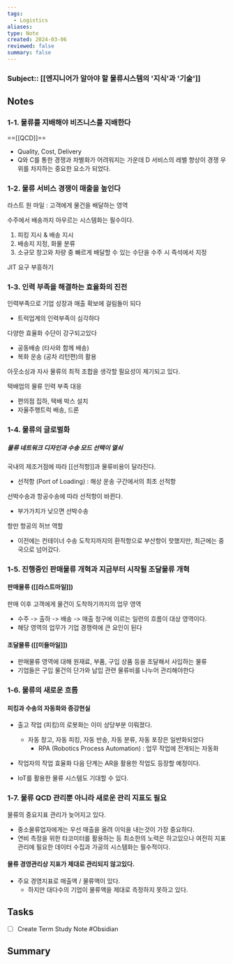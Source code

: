 ```yaml
---
tags:
  - Logistics
aliases: 
type: Note
created: 2024-03-06
reviewed: false
summary: false
---
```

### Subject:: [[엔지니어가 알아야 할 물류시스템의 '지식'과 '기술']]

## Notes
### 1-1. 물류를 지배해야 비즈니스를 지배한다
 ==[[QCD]]==
- Quality, Cost, Delivery 
- Q와 C를 통한 경쟁과 차별화가 어려워지는 가운데 D 서비스의 레벨 향상이 경쟁 우위를 차지하는 중요한 요소가 되었다.

### 1-2. 물류 서비스 경쟁이 매출을 높인다
라스트 원 마일 : 고객에게 물건을 배달하는 영역

수주에서 배송까지 아우르는 시스템화는 필수이다. 
1. 피킹 지시 & 배송 지시
2. 배송지 지정, 화물 분류
3. 소규모 창고와 차량 중 빠르게 배달할 수 있는 수단을 수주 시 즉석에서 지정

JIT 요구 부흥하기

### 1-3. 인력 부족을 해결하는 효율화의 진전
인력부족으로 기업 성장과 매출 확보에 걸림돌이 되다
- 트럭업계의 인력부족이 심각하다

다양한 효율화 수단이 강구되고있다
- 공동배송 (타사와 함께 배송)
- 복화 운송 (공차 리턴편)의 활용

아웃소싱과 자사 물류의 최적 조합을 생각할 필요성이 제기되고 있다.

택배업의 물류 인력 부족 대응
- 편의점 집하, 택배 박스 설치
- 자율주행트럭 배송, 드론

### 1-4. 물류의 글로벌화
##### 물류 네트워크 디자인과 수송 모드 선택이 열쇠
국내의 제조거점에 따라 [[선적항]]과 물류비용이 달라진다.
- 선적항 (Port of Loading) : 해상 운송 구간에서의 최초 선적항 

선박수송과 항공수송에 따라 선적항이 바뀐다.
- 부가가치가 낮으면 선박수송

항만 항공의 허브 역할
- 이전에는 컨테이너 수송 도착지까지의 환적항으로 부산항이 핫했지만, 최근에는 중국으로 넘어갔다.

### 1-5. 진행중인 판매물류 개혁과 지금부터 시작될 조달물류 개혁

#### 판매물류 ([[라스트마일]])

판매 이후 고객에게 물건이 도착하기까지의 업무 영역
- 수주 -> 출하 -> 배송 -> 매출 청구에 이르는 일련의 흐름이 대상 영역이다. 
- 해당 영역의 업무가 기업 경쟁력에 큰 요인이 된다

#### 조달물류 ([[미들마일]])
- 판매물류 영역에 대해 원재료, 부품, 구입 상품 등을 조달해서 사입하는 물류
- 기업들은 구입 물건의 단가와 납입 관련 물류비를 나누어 관리해야한다

### 1-6. 물류의 새로운 흐름
#### 피킹과 수송의 자동화와 증강현실
- 출고 작업 (피킹)의 로봇화는 이미 상당부분 이뤄졌다.
	- 자동 창고, 자동 피킹, 자동 반송, 자동 분류, 자동 포장은 일반화되었다
		- RPA (Robotics Process Automation) : 업무 작업에 전개되는 자동화
- 작업자의 작업 효율화 다음 단계는 AR을 활용한 작업도 등장할 예정이다.

- IoT를 활용한 물류 시스템도 기대할 수 있다.

### 1-7. 물류 QCD 관리뿐 아니라 새로운 관리 지표도 필요
물류의 중요지표 관리가 늦어지고 있다.
- 중소물류업자에게는 우선 매출을 올려 이익을 내는것이 가장 중요하다.
- 연비 측정을 위한 타코미터를 활용하는 등 최소한의 노력은 하고있으나 여전히 지표 관리에 필요한 데이터 수집과 가공의 시스템화는 필수적이다.

#### 물류 경영관리상 지표가 제대로 관리되지 않고있다.
- 주요 경영지표로 매출액 / 물류액이 있다.
	- 하지만 대다수의 기업이 물류액을 제대로 측정하지 못하고 있다.

## Tasks
- [ ] Create Term Study Note #Obsidian 


## Summary




